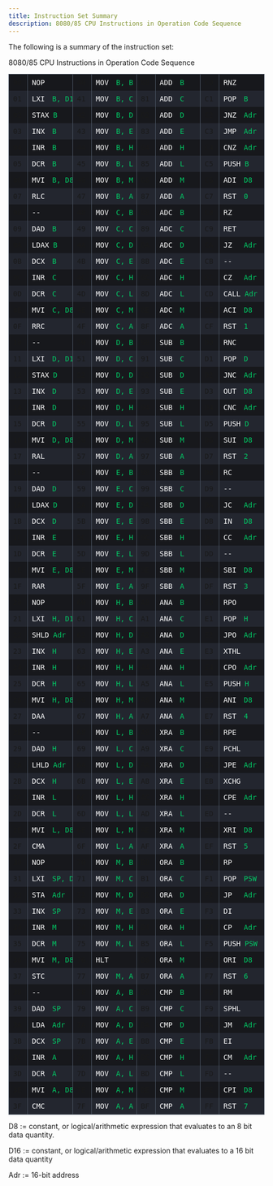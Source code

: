 ```yaml
---
title: Instruction Set Summary
description: 8080/85 CPU Instructions in Operation Code Sequence
---
```


The following is a summary of the instruction set:

8080/85 CPU Instructions in Operation Code Sequence

<div class="instruction-table">
  <div class="column">
  <div class="instruction">
    <span class="opcode">00</span>
    <span class="mnemonic">
      <span class="operation">NOP</span>
    </span>
  </div>

  <div class="instruction">
    <span class="opcode">01</span>
    <span class="mnemonic">
      <span class="operation">LXI</span>
      <span class="operands">B, D16</span>
    </span>
  </div>

  <div class="instruction">
    <span class="opcode">02</span>
    <span class="mnemonic">
      <span class="operation">STAX</span>
      <span class="operands">B</span>
    </span>
  </div>

  <div class="instruction">
    <span class="opcode">03</span>
    <span class="mnemonic">
      <span class="operation">INX</span>
      <span class="operands">B</span>
    </span>
  </div>

  <div class="instruction">
    <span class="opcode">04</span>
    <span class="mnemonic">
      <span class="operation">INR</span>
      <span class="operands">B</span>
    </span>
  </div>

  <div class="instruction">
    <span class="opcode">05</span>
    <span class="mnemonic">
      <span class="operation">DCR</span>
      <span class="operands">B</span>
    </span>
  </div>

  <div class="instruction">
    <span class="opcode">06</span>
    <span class="mnemonic">
      <span class="operation">MVI</span>
      <span class="operands">B, D8</span>
    </span>
  </div>

  <div class="instruction">
    <span class="opcode">07</span>
    <span class="mnemonic">
      <span class="operation">RLC</span>
    </span>
  </div>

  <div class="instruction">
    <span class="opcode">08</span>
    <span class="mnemonic">
      <span class="operation">--</span>
    </span>
  </div>

  <div class="instruction">
    <span class="opcode">09</span>
    <span class="mnemonic">
      <span class="operation">DAD</span>
      <span class="operands">B</span>
    </span>
  </div>

  <div class="instruction">
    <span class="opcode">0A</span>
    <span class="mnemonic">
      <span class="operation">LDAX</span>
      <span class="operands">B</span>
    </span>
  </div>

  <div class="instruction">
    <span class="opcode">0B</span>
    <span class="mnemonic">
      <span class="operation">DCX</span>
      <span class="operands">B</span>
    </span>
  </div>

  <div class="instruction">
    <span class="opcode">0C</span>
    <span class="mnemonic">
      <span class="operation">INR</span>
      <span class="operands">C</span>
    </span>
  </div>

  <div class="instruction">
    <span class="opcode">0D</span>
    <span class="mnemonic">
      <span class="operation">DCR</span>
      <span class="operands">C</span>
    </span>
  </div>

  <div class="instruction">
    <span class="opcode">0E</span>
    <span class="mnemonic">
      <span class="operation">MVI</span>
      <span class="operands">C, D8</span>
    </span>
  </div>

  <div class="instruction">
    <span class="opcode">0F</span>
    <span class="mnemonic">
      <span class="operation">RRC</span>
    </span>
  </div>

  <div class="instruction">
    <span class="opcode">10</span>
    <span class="mnemonic">
      <span class="operation">--</span>
    </span>
  </div>

  <div class="instruction">
    <span class="opcode">11</span>
    <span class="mnemonic">
      <span class="operation">LXI</span>
      <span class="operands">D, D16</span>
    </span>
  </div>

  <div class="instruction">
    <span class="opcode">12</span>
    <span class="mnemonic">
      <span class="operation">STAX</span>
      <span class="operands">D</span>
    </span>
  </div>

  <div class="instruction">
    <span class="opcode">13</span>
    <span class="mnemonic">
      <span class="operation">INX</span>
      <span class="operands">D</span>
    </span>
  </div>

  <div class="instruction">
    <span class="opcode">14</span>
    <span class="mnemonic">
      <span class="operation">INR</span>
      <span class="operands">D</span>
    </span>
  </div>

  <div class="instruction">
    <span class="opcode">15</span>
    <span class="mnemonic">
      <span class="operation">DCR</span>
      <span class="operands">D</span>
    </span>
  </div>

  <div class="instruction">
    <span class="opcode">16</span>
    <span class="mnemonic">
      <span class="operation">MVI</span>
      <span class="operands">D, D8</span>
    </span>
  </div>

  <div class="instruction">
    <span class="opcode">17</span>
    <span class="mnemonic">
      <span class="operation">RAL</span>
    </span>
  </div>

  <div class="instruction">
    <span class="opcode">18</span>
    <span class="mnemonic">
      <span class="operation">--</span>
    </span>
  </div>

  <div class="instruction">
    <span class="opcode">19</span>
    <span class="mnemonic">
      <span class="operation">DAD</span>
      <span class="operands">D</span>
    </span>
  </div>

  <div class="instruction">
    <span class="opcode">1A</span>
    <span class="mnemonic">
      <span class="operation">LDAX</span>
      <span class="operands">D</span>
    </span>
  </div>

  <div class="instruction">
    <span class="opcode">1B</span>
    <span class="mnemonic">
      <span class="operation">DCX</span>
      <span class="operands">D</span>
    </span>
  </div>

  <div class="instruction">
    <span class="opcode">1C</span>
    <span class="mnemonic">
      <span class="operation">INR</span>
      <span class="operands">E</span>
    </span>
  </div>

  <div class="instruction">
    <span class="opcode">1D</span>
    <span class="mnemonic">
      <span class="operation">DCR</span>
      <span class="operands">E</span>
    </span>
  </div>

  <div class="instruction">
    <span class="opcode">1E</span>
    <span class="mnemonic">
      <span class="operation">MVI</span>
      <span class="operands">E, D8</span>
    </span>
  </div>

  <div class="instruction">
    <span class="opcode">1F</span>
    <span class="mnemonic">
      <span class="operation">RAR</span>
    </span>
  </div>

  <div class="instruction">
    <span class="opcode">20</span>
    <span class="mnemonic">
      <span class="operation">NOP</span>
    </span>
  </div>

  <div class="instruction">
    <span class="opcode">21</span>
    <span class="mnemonic">
      <span class="operation">LXI</span>
      <span class="operands">H, D16</span>
    </span>
  </div>

  <div class="instruction">
    <span class="opcode">22</span>
    <span class="mnemonic">
      <span class="operation">SHLD</span>
      <span class="operands">Adr</span>
    </span>
  </div>

  <div class="instruction">
    <span class="opcode">23</span>
    <span class="mnemonic">
      <span class="operation">INX</span>
      <span class="operands">H</span>
    </span>
  </div>

  <div class="instruction">
    <span class="opcode">24</span>
    <span class="mnemonic">
      <span class="operation">INR</span>
      <span class="operands">H</span>
    </span>
  </div>

  <div class="instruction">
    <span class="opcode">25</span>
    <span class="mnemonic">
      <span class="operation">DCR</span>
      <span class="operands">H</span>
    </span>
  </div>

  <div class="instruction">
    <span class="opcode">26</span>
    <span class="mnemonic">
      <span class="operation">MVI</span>
      <span class="operands">H, D8</span>
    </span>
  </div>

  <div class="instruction">
    <span class="opcode">27</span>
    <span class="mnemonic">
      <span class="operation">DAA</span>
    </span>
  </div>

  <div class="instruction">
    <span class="opcode">28</span>
    <span class="mnemonic">
      <span class="operation">--</span>
    </span>
  </div>

  <div class="instruction">
    <span class="opcode">29</span>
    <span class="mnemonic">
      <span class="operation">DAD</span>
      <span class="operands">H</span>
    </span>
  </div>

  <div class="instruction">
    <span class="opcode">2A</span>
    <span class="mnemonic">
      <span class="operation">LHLD</span>
      <span class="operands">Adr</span>
    </span>
  </div>

  <div class="instruction">
    <span class="opcode">2B</span>
    <span class="mnemonic">
      <span class="operation">DCX</span>
      <span class="operands">H</span>
    </span>
  </div>

  <div class="instruction">
    <span class="opcode">2C</span>
    <span class="mnemonic">
      <span class="operation">INR</span>
      <span class="operands">L</span>
    </span>
  </div>

  <div class="instruction">
    <span class="opcode">2D</span>
    <span class="mnemonic">
      <span class="operation">DCR</span>
      <span class="operands">L</span>
    </span>
  </div>

  <div class="instruction">
    <span class="opcode">2E</span>
    <span class="mnemonic">
      <span class="operation">MVI</span>
      <span class="operands">L, D8</span>
    </span>
  </div>

  <div class="instruction">
    <span class="opcode">2F</span>
    <span class="mnemonic">
      <span class="operation">CMA</span>
    </span>
  </div>

  <div class="instruction">
    <span class="opcode">30</span>
    <span class="mnemonic">
      <span class="operation">NOP</span>
    </span>
  </div>

  <div class="instruction">
    <span class="opcode">31</span>
    <span class="mnemonic">
      <span class="operation">LXI</span>
      <span class="operands">SP, D16</span>
    </span>
  </div>

  <div class="instruction">
    <span class="opcode">32</span>
    <span class="mnemonic">
      <span class="operation">STA</span>
      <span class="operands">Adr</span>
    </span>
  </div>

  <div class="instruction">
    <span class="opcode">33</span>
    <span class="mnemonic">
      <span class="operation">INX</span>
      <span class="operands">SP</span>
    </span>
  </div>

  <div class="instruction">
    <span class="opcode">34</span>
    <span class="mnemonic">
      <span class="operation">INR</span>
      <span class="operands">M</span>
    </span>
  </div>

  <div class="instruction">
    <span class="opcode">35</span>
    <span class="mnemonic">
      <span class="operation">DCR</span>
      <span class="operands">M</span>
    </span>
  </div>

  <div class="instruction">
    <span class="opcode">36</span>
    <span class="mnemonic">
      <span class="operation">MVI</span>
      <span class="operands">M, D8</span>
    </span>
  </div>

  <div class="instruction">
    <span class="opcode">37</span>
    <span class="mnemonic">
      <span class="operation">STC</span>
    </span>
  </div>

  <div class="instruction">
    <span class="opcode">38</span>
    <span class="mnemonic">
      <span class="operation">--</span>
    </span>
  </div>

  <div class="instruction">
    <span class="opcode">39</span>
    <span class="mnemonic">
      <span class="operation">DAD</span>
      <span class="operands">SP</span>
    </span>
  </div>

  <div class="instruction">
    <span class="opcode">3A</span>
    <span class="mnemonic">
      <span class="operation">LDA</span>
      <span class="operands">Adr</span>
    </span>
  </div>

  <div class="instruction">
    <span class="opcode">3B</span>
    <span class="mnemonic">
      <span class="operation">DCX</span>
      <span class="operands">SP</span>
    </span>
  </div>

  <div class="instruction">
    <span class="opcode">3C</span>
    <span class="mnemonic">
      <span class="operation">INR</span>
      <span class="operands">A</span>
    </span>
  </div>

  <div class="instruction">
    <span class="opcode">3D</span>
    <span class="mnemonic">
      <span class="operation">DCR</span>
      <span class="operands">A</span>
    </span>
  </div>

  <div class="instruction">
    <span class="opcode">3E</span>
    <span class="mnemonic">
      <span class="operation">MVI</span>
      <span class="operands">A, D8</span>
    </span>
  </div>

  <div class="instruction">
    <span class="opcode">3F</span>
    <span class="mnemonic">
      <span class="operation">CMC</span>
    </span>
  </div>
  </div>

  <div class="column">
  <div class="instruction">
    <span class="opcode">40</span>
    <span class="mnemonic">
      <span class="operation">MOV</span>
      <span class="operands">B, B</span>
    </span>
  </div>

  <div class="instruction">
    <span class="opcode">41</span>
    <span class="mnemonic">
      <span class="operation">MOV</span>
      <span class="operands">B, C</span>
    </span>
  </div>

  <div class="instruction">
    <span class="opcode">42</span>
    <span class="mnemonic">
      <span class="operation">MOV</span>
      <span class="operands">B, D</span>
    </span>
  </div>

  <div class="instruction">
    <span class="opcode">43</span>
    <span class="mnemonic">
      <span class="operation">MOV</span>
      <span class="operands">B, E</span>
    </span>
  </div>

  <div class="instruction">
    <span class="opcode">44</span>
    <span class="mnemonic">
      <span class="operation">MOV</span>
      <span class="operands">B, H</span>
    </span>
  </div>

  <div class="instruction">
    <span class="opcode">45</span>
    <span class="mnemonic">
      <span class="operation">MOV</span>
      <span class="operands">B, L</span>
    </span>
  </div>

  <div class="instruction">
    <span class="opcode">46</span>
    <span class="mnemonic">
      <span class="operation">MOV</span>
      <span class="operands">B, M</span>
    </span>
  </div>

  <div class="instruction">
    <span class="opcode">47</span>
    <span class="mnemonic">
      <span class="operation">MOV</span>
      <span class="operands">B, A</span>
    </span>
  </div>

  <div class="instruction">
    <span class="opcode">48</span>
    <span class="mnemonic">
      <span class="operation">MOV</span>
      <span class="operands">C, B</span>
    </span>
  </div>

  <div class="instruction">
    <span class="opcode">49</span>
    <span class="mnemonic">
      <span class="operation">MOV</span>
      <span class="operands">C, C</span>
    </span>
  </div>

  <div class="instruction">
    <span class="opcode">4A</span>
    <span class="mnemonic">
      <span class="operation">MOV</span>
      <span class="operands">C, D</span>
    </span>
  </div>

  <div class="instruction">
    <span class="opcode">4B</span>
    <span class="mnemonic">
      <span class="operation">MOV</span>
      <span class="operands">C, E</span>
    </span>
  </div>

  <div class="instruction">
    <span class="opcode">4C</span>
    <span class="mnemonic">
      <span class="operation">MOV</span>
      <span class="operands">C, H</span>
    </span>
  </div>

  <div class="instruction">
    <span class="opcode">4D</span>
    <span class="mnemonic">
      <span class="operation">MOV</span>
      <span class="operands">C, L</span>
    </span>
  </div>

  <div class="instruction">
    <span class="opcode">4E</span>
    <span class="mnemonic">
      <span class="operation">MOV</span>
      <span class="operands">C, M</span>
    </span>
  </div>

  <div class="instruction">
    <span class="opcode">4F</span>
    <span class="mnemonic">
      <span class="operation">MOV</span>
      <span class="operands">C, A</span>
    </span>
  </div>

  <div class="instruction">
    <span class="opcode">50</span>
    <span class="mnemonic">
      <span class="operation">MOV</span>
      <span class="operands">D, B</span>
    </span>
  </div>

  <div class="instruction">
    <span class="opcode">51</span>
    <span class="mnemonic">
      <span class="operation">MOV</span>
      <span class="operands">D, C</span>
    </span>
  </div>

  <div class="instruction">
    <span class="opcode">52</span>
    <span class="mnemonic">
      <span class="operation">MOV</span>
      <span class="operands">D, D</span>
    </span>
  </div>

  <div class="instruction">
    <span class="opcode">53</span>
    <span class="mnemonic">
      <span class="operation">MOV</span>
      <span class="operands">D, E</span>
    </span>
  </div>

  <div class="instruction">
    <span class="opcode">54</span>
    <span class="mnemonic">
      <span class="operation">MOV</span>
      <span class="operands">D, H</span>
    </span>
  </div>

  <div class="instruction">
    <span class="opcode">55</span>
    <span class="mnemonic">
      <span class="operation">MOV</span>
      <span class="operands">D, L</span>
    </span>
  </div>

  <div class="instruction">
    <span class="opcode">56</span>
    <span class="mnemonic">
      <span class="operation">MOV</span>
      <span class="operands">D, M</span>
    </span>
  </div>

  <div class="instruction">
    <span class="opcode">57</span>
    <span class="mnemonic">
      <span class="operation">MOV</span>
      <span class="operands">D, A</span>
    </span>
  </div>

  <div class="instruction">
    <span class="opcode">58</span>
    <span class="mnemonic">
      <span class="operation">MOV</span>
      <span class="operands">E, B</span>
    </span>
  </div>

  <div class="instruction">
    <span class="opcode">59</span>
    <span class="mnemonic">
      <span class="operation">MOV</span>
      <span class="operands">E, C</span>
    </span>
  </div>

  <div class="instruction">
    <span class="opcode">5A</span>
    <span class="mnemonic">
      <span class="operation">MOV</span>
      <span class="operands">E, D</span>
    </span>
  </div>

  <div class="instruction">
    <span class="opcode">5B</span>
    <span class="mnemonic">
      <span class="operation">MOV</span>
      <span class="operands">E, E</span>
    </span>
  </div>

  <div class="instruction">
    <span class="opcode">5C</span>
    <span class="mnemonic">
      <span class="operation">MOV</span>
      <span class="operands">E, H</span>
    </span>
  </div>

  <div class="instruction">
    <span class="opcode">5D</span>
    <span class="mnemonic">
      <span class="operation">MOV</span>
      <span class="operands">E, L</span>
    </span>
  </div>

  <div class="instruction">
    <span class="opcode">5E</span>
    <span class="mnemonic">
      <span class="operation">MOV</span>
      <span class="operands">E, M</span>
    </span>
  </div>

  <div class="instruction">
    <span class="opcode">5F</span>
    <span class="mnemonic">
      <span class="operation">MOV</span>
      <span class="operands">E, A</span>
    </span>
  </div>

  <div class="instruction">
    <span class="opcode">60</span>
    <span class="mnemonic">
      <span class="operation">MOV</span>
      <span class="operands">H, B</span>
    </span>
  </div>

  <div class="instruction">
    <span class="opcode">61</span>
    <span class="mnemonic">
      <span class="operation">MOV</span>
      <span class="operands">H, C</span>
    </span>
  </div>

  <div class="instruction">
    <span class="opcode">62</span>
    <span class="mnemonic">
      <span class="operation">MOV</span>
      <span class="operands">H, D</span>
    </span>
  </div>

  <div class="instruction">
    <span class="opcode">63</span>
    <span class="mnemonic">
      <span class="operation">MOV</span>
      <span class="operands">H, E</span>
    </span>
  </div>

  <div class="instruction">
    <span class="opcode">64</span>
    <span class="mnemonic">
      <span class="operation">MOV</span>
      <span class="operands">H, H</span>
    </span>
  </div>

  <div class="instruction">
    <span class="opcode">65</span>
    <span class="mnemonic">
      <span class="operation">MOV</span>
      <span class="operands">H, L</span>
    </span>
  </div>

  <div class="instruction">
    <span class="opcode">66</span>
    <span class="mnemonic">
      <span class="operation">MOV</span>
      <span class="operands">H, M</span>
    </span>
  </div>

  <div class="instruction">
    <span class="opcode">67</span>
    <span class="mnemonic">
      <span class="operation">MOV</span>
      <span class="operands">H, A</span>
    </span>
  </div>

  <div class="instruction">
    <span class="opcode">68</span>
    <span class="mnemonic">
      <span class="operation">MOV</span>
      <span class="operands">L, B</span>
    </span>
  </div>

  <div class="instruction">
    <span class="opcode">69</span>
    <span class="mnemonic">
      <span class="operation">MOV</span>
      <span class="operands">L, C</span>
    </span>
  </div>

  <div class="instruction">
    <span class="opcode">6A</span>
    <span class="mnemonic">
      <span class="operation">MOV</span>
      <span class="operands">L, D</span>
    </span>
  </div>

  <div class="instruction">
    <span class="opcode">6B</span>
    <span class="mnemonic">
      <span class="operation">MOV</span>
      <span class="operands">L, E</span>
    </span>
  </div>

  <div class="instruction">
    <span class="opcode">6C</span>
    <span class="mnemonic">
      <span class="operation">MOV</span>
      <span class="operands">L, H</span>
    </span>
  </div>

  <div class="instruction">
    <span class="opcode">6D</span>
    <span class="mnemonic">
      <span class="operation">MOV</span>
      <span class="operands">L, L</span>
    </span>
  </div>

  <div class="instruction">
    <span class="opcode">6E</span>
    <span class="mnemonic">
      <span class="operation">MOV</span>
      <span class="operands">L, M</span>
    </span>
  </div>

  <div class="instruction">
    <span class="opcode">6F</span>
    <span class="mnemonic">
      <span class="operation">MOV</span>
      <span class="operands">L, A</span>
    </span>
  </div>

  <div class="instruction">
    <span class="opcode">70</span>
    <span class="mnemonic">
      <span class="operation">MOV</span>
      <span class="operands">M, B</span>
    </span>
  </div>

  <div class="instruction">
    <span class="opcode">71</span>
    <span class="mnemonic">
      <span class="operation">MOV</span>
      <span class="operands">M, C</span>
    </span>
  </div>

  <div class="instruction">
    <span class="opcode">72</span>
    <span class="mnemonic">
      <span class="operation">MOV</span>
      <span class="operands">M, D</span>
    </span>
  </div>

  <div class="instruction">
    <span class="opcode">73</span>
    <span class="mnemonic">
      <span class="operation">MOV</span>
      <span class="operands">M, E</span>
    </span>
  </div>

  <div class="instruction">
    <span class="opcode">74</span>
    <span class="mnemonic">
      <span class="operation">MOV</span>
      <span class="operands">M, H</span>
    </span>
  </div>

  <div class="instruction">
    <span class="opcode">75</span>
    <span class="mnemonic">
      <span class="operation">MOV</span>
      <span class="operands">M, L</span>
    </span>
  </div>

  <div class="instruction">
    <span class="opcode">76</span>
    <span class="mnemonic">
      <span class="operation">HLT</span>
    </span>
  </div>

  <div class="instruction">
    <span class="opcode">77</span>
    <span class="mnemonic">
      <span class="operation">MOV</span>
      <span class="operands">M, A</span>
    </span>
  </div>

  <div class="instruction">
    <span class="opcode">78</span>
    <span class="mnemonic">
      <span class="operation">MOV</span>
      <span class="operands">A, B</span>
    </span>
  </div>

  <div class="instruction">
    <span class="opcode">79</span>
    <span class="mnemonic">
      <span class="operation">MOV</span>
      <span class="operands">A, C</span>
    </span>
  </div>

  <div class="instruction">
    <span class="opcode">7A</span>
    <span class="mnemonic">
      <span class="operation">MOV</span>
      <span class="operands">A, D</span>
    </span>
  </div>

  <div class="instruction">
    <span class="opcode">7B</span>
    <span class="mnemonic">
      <span class="operation">MOV</span>
      <span class="operands">A, E</span>
    </span>
  </div>

  <div class="instruction">
    <span class="opcode">7C</span>
    <span class="mnemonic">
      <span class="operation">MOV</span>
      <span class="operands">A, H</span>
    </span>
  </div>

  <div class="instruction">
    <span class="opcode">7D</span>
    <span class="mnemonic">
      <span class="operation">MOV</span>
      <span class="operands">A, L</span>
    </span>
  </div>

  <div class="instruction">
    <span class="opcode">7E</span>
    <span class="mnemonic">
      <span class="operation">MOV</span>
      <span class="operands">A, M</span>
    </span>
  </div>

  <div class="instruction">
    <span class="opcode">7F</span>
    <span class="mnemonic">
      <span class="operation">MOV</span>
      <span class="operands">A, A</span>
    </span>
  </div>
  </div>

  <div class="column">
  <div class="instruction">
    <span class="opcode">80</span>
    <span class="mnemonic">
      <span class="operation">ADD</span>
      <span class="operands">B</span>
    </span>
  </div>

  <div class="instruction">
    <span class="opcode">81</span>
    <span class="mnemonic">
      <span class="operation">ADD</span>
      <span class="operands">C</span>
    </span>
  </div>

  <div class="instruction">
    <span class="opcode">82</span>
    <span class="mnemonic">
      <span class="operation">ADD</span>
      <span class="operands">D</span>
    </span>
  </div>

  <div class="instruction">
    <span class="opcode">83</span>
    <span class="mnemonic">
      <span class="operation">ADD</span>
      <span class="operands">E</span>
    </span>
  </div>

  <div class="instruction">
    <span class="opcode">84</span>
    <span class="mnemonic">
      <span class="operation">ADD</span>
      <span class="operands">H</span>
    </span>
  </div>

  <div class="instruction">
    <span class="opcode">85</span>
    <span class="mnemonic">
      <span class="operation">ADD</span>
      <span class="operands">L</span>
    </span>
  </div>

  <div class="instruction">
    <span class="opcode">86</span>
    <span class="mnemonic">
      <span class="operation">ADD</span>
      <span class="operands">M</span>
    </span>
  </div>

  <div class="instruction">
    <span class="opcode">87</span>
    <span class="mnemonic">
      <span class="operation">ADD</span>
      <span class="operands">A</span>
    </span>
  </div>

  <div class="instruction">
    <span class="opcode">88</span>
    <span class="mnemonic">
      <span class="operation">ADC</span>
      <span class="operands">B</span>
    </span>
  </div>

  <div class="instruction">
    <span class="opcode">89</span>
    <span class="mnemonic">
      <span class="operation">ADC</span>
      <span class="operands">C</span>
    </span>
  </div>

  <div class="instruction">
    <span class="opcode">8A</span>
    <span class="mnemonic">
      <span class="operation">ADC</span>
      <span class="operands">D</span>
    </span>
  </div>

  <div class="instruction">
    <span class="opcode">8B</span>
    <span class="mnemonic">
      <span class="operation">ADC</span>
      <span class="operands">E</span>
    </span>
  </div>

  <div class="instruction">
    <span class="opcode">8C</span>
    <span class="mnemonic">
      <span class="operation">ADC</span>
      <span class="operands">H</span>
    </span>
  </div>

  <div class="instruction">
    <span class="opcode">8D</span>
    <span class="mnemonic">
      <span class="operation">ADC</span>
      <span class="operands">L</span>
    </span>
  </div>

  <div class="instruction">
    <span class="opcode">8E</span>
    <span class="mnemonic">
      <span class="operation">ADC</span>
      <span class="operands">M</span>
    </span>
  </div>

  <div class="instruction">
    <span class="opcode">8F</span>
    <span class="mnemonic">
      <span class="operation">ADC</span>
      <span class="operands">A</span>
    </span>
  </div>

  <div class="instruction">
    <span class="opcode">90</span>
    <span class="mnemonic">
      <span class="operation">SUB</span>
      <span class="operands">B</span>
    </span>
  </div>

  <div class="instruction">
    <span class="opcode">91</span>
    <span class="mnemonic">
      <span class="operation">SUB</span>
      <span class="operands">C</span>
    </span>
  </div>

  <div class="instruction">
    <span class="opcode">92</span>
    <span class="mnemonic">
      <span class="operation">SUB</span>
      <span class="operands">D</span>
    </span>
  </div>

  <div class="instruction">
    <span class="opcode">93</span>
    <span class="mnemonic">
      <span class="operation">SUB</span>
      <span class="operands">E</span>
    </span>
  </div>

  <div class="instruction">
    <span class="opcode">94</span>
    <span class="mnemonic">
      <span class="operation">SUB</span>
      <span class="operands">H</span>
    </span>
  </div>

  <div class="instruction">
    <span class="opcode">95</span>
    <span class="mnemonic">
      <span class="operation">SUB</span>
      <span class="operands">L</span>
    </span>
  </div>

  <div class="instruction">
    <span class="opcode">96</span>
    <span class="mnemonic">
      <span class="operation">SUB</span>
      <span class="operands">M</span>
    </span>
  </div>

  <div class="instruction">
    <span class="opcode">97</span>
    <span class="mnemonic">
      <span class="operation">SUB</span>
      <span class="operands">A</span>
    </span>
  </div>

  <div class="instruction">
    <span class="opcode">98</span>
    <span class="mnemonic">
      <span class="operation">SBB</span>
      <span class="operands">B</span>
    </span>
  </div>

  <div class="instruction">
    <span class="opcode">99</span>
    <span class="mnemonic">
      <span class="operation">SBB</span>
      <span class="operands">C</span>
    </span>
  </div>

  <div class="instruction">
    <span class="opcode">9A</span>
    <span class="mnemonic">
      <span class="operation">SBB</span>
      <span class="operands">D</span>
    </span>
  </div>

  <div class="instruction">
    <span class="opcode">9B</span>
    <span class="mnemonic">
      <span class="operation">SBB</span>
      <span class="operands">E</span>
    </span>
  </div>

  <div class="instruction">
    <span class="opcode">9C</span>
    <span class="mnemonic">
      <span class="operation">SBB</span>
      <span class="operands">H</span>
    </span>
  </div>

  <div class="instruction">
    <span class="opcode">9D</span>
    <span class="mnemonic">
      <span class="operation">SBB</span>
      <span class="operands">L</span>
    </span>
  </div>

  <div class="instruction">
    <span class="opcode">9E</span>
    <span class="mnemonic">
      <span class="operation">SBB</span>
      <span class="operands">M</span>
    </span>
  </div>

  <div class="instruction">
    <span class="opcode">9F</span>
    <span class="mnemonic">
      <span class="operation">SBB</span>
      <span class="operands">A</span>
    </span>
  </div>

  <div class="instruction">
    <span class="opcode">A0</span>
    <span class="mnemonic">
      <span class="operation">ANA</span>
      <span class="operands">B</span>
    </span>
  </div>

  <div class="instruction">
    <span class="opcode">A1</span>
    <span class="mnemonic">
      <span class="operation">ANA</span>
      <span class="operands">C</span>
    </span>
  </div>

  <div class="instruction">
    <span class="opcode">A2</span>
    <span class="mnemonic">
      <span class="operation">ANA</span>
      <span class="operands">D</span>
    </span>
  </div>

  <div class="instruction">
    <span class="opcode">A3</span>
    <span class="mnemonic">
      <span class="operation">ANA</span>
      <span class="operands">E</span>
    </span>
  </div>

  <div class="instruction">
    <span class="opcode">A4</span>
    <span class="mnemonic">
      <span class="operation">ANA</span>
      <span class="operands">H</span>
    </span>
  </div>

  <div class="instruction">
    <span class="opcode">A5</span>
    <span class="mnemonic">
      <span class="operation">ANA</span>
      <span class="operands">L</span>
    </span>
  </div>

  <div class="instruction">
    <span class="opcode">A6</span>
    <span class="mnemonic">
      <span class="operation">ANA</span>
      <span class="operands">M</span>
    </span>
  </div>

  <div class="instruction">
    <span class="opcode">A7</span>
    <span class="mnemonic">
      <span class="operation">ANA</span>
      <span class="operands">A</span>
    </span>
  </div>

  <div class="instruction">
    <span class="opcode">A8</span>
    <span class="mnemonic">
      <span class="operation">XRA</span>
      <span class="operands">B</span>
    </span>
  </div>

  <div class="instruction">
    <span class="opcode">A9</span>
    <span class="mnemonic">
      <span class="operation">XRA</span>
      <span class="operands">C</span>
    </span>
  </div>

  <div class="instruction">
    <span class="opcode">AA</span>
    <span class="mnemonic">
      <span class="operation">XRA</span>
      <span class="operands">D</span>
    </span>
  </div>

  <div class="instruction">
    <span class="opcode">AB</span>
    <span class="mnemonic">
      <span class="operation">XRA</span>
      <span class="operands">E</span>
    </span>
  </div>

  <div class="instruction">
    <span class="opcode">AC</span>
    <span class="mnemonic">
      <span class="operation">XRA</span>
      <span class="operands">H</span>
    </span>
  </div>

  <div class="instruction">
    <span class="opcode">AD</span>
    <span class="mnemonic">
      <span class="operation">XRA</span>
      <span class="operands">L</span>
    </span>
  </div>

  <div class="instruction">
    <span class="opcode">AE</span>
    <span class="mnemonic">
      <span class="operation">XRA</span>
      <span class="operands">M</span>
    </span>
  </div>

  <div class="instruction">
    <span class="opcode">AF</span>
    <span class="mnemonic">
      <span class="operation">XRA</span>
      <span class="operands">A</span>
    </span>
  </div>

  <div class="instruction">
    <span class="opcode">B0</span>
    <span class="mnemonic">
      <span class="operation">ORA</span>
      <span class="operands">B</span>
    </span>
  </div>

  <div class="instruction">
    <span class="opcode">B1</span>
    <span class="mnemonic">
      <span class="operation">ORA</span>
      <span class="operands">C</span>
    </span>
  </div>

  <div class="instruction">
    <span class="opcode">B2</span>
    <span class="mnemonic">
      <span class="operation">ORA</span>
      <span class="operands">D</span>
    </span>
  </div>

  <div class="instruction">
    <span class="opcode">B3</span>
    <span class="mnemonic">
      <span class="operation">ORA</span>
      <span class="operands">E</span>
    </span>
  </div>

  <div class="instruction">
    <span class="opcode">B4</span>
    <span class="mnemonic">
      <span class="operation">ORA</span>
      <span class="operands">H</span>
    </span>
  </div>

  <div class="instruction">
    <span class="opcode">B5</span>
    <span class="mnemonic">
      <span class="operation">ORA</span>
      <span class="operands">L</span>
    </span>
  </div>

  <div class="instruction">
    <span class="opcode">B6</span>
    <span class="mnemonic">
      <span class="operation">ORA</span>
      <span class="operands">M</span>
    </span>
  </div>

  <div class="instruction">
    <span class="opcode">B7</span>
    <span class="mnemonic">
      <span class="operation">ORA</span>
      <span class="operands">A</span>
    </span>
  </div>

  <div class="instruction">
    <span class="opcode">B8</span>
    <span class="mnemonic">
      <span class="operation">CMP</span>
      <span class="operands">B</span>
    </span>
  </div>

  <div class="instruction">
    <span class="opcode">B9</span>
    <span class="mnemonic">
      <span class="operation">CMP</span>
      <span class="operands">C</span>
    </span>
  </div>

  <div class="instruction">
    <span class="opcode">BA</span>
    <span class="mnemonic">
      <span class="operation">CMP</span>
      <span class="operands">D</span>
    </span>
  </div>

  <div class="instruction">
    <span class="opcode">BB</span>
    <span class="mnemonic">
      <span class="operation">CMP</span>
      <span class="operands">E</span>
    </span>
  </div>

  <div class="instruction">
    <span class="opcode">BC</span>
    <span class="mnemonic">
      <span class="operation">CMP</span>
      <span class="operands">H</span>
    </span>
  </div>

  <div class="instruction">
    <span class="opcode">BD</span>
    <span class="mnemonic">
      <span class="operation">CMP</span>
      <span class="operands">L</span>
    </span>
  </div>

  <div class="instruction">
    <span class="opcode">BE</span>
    <span class="mnemonic">
      <span class="operation">CMP</span>
      <span class="operands">M</span>
    </span>
  </div>

  <div class="instruction">
    <span class="opcode">BF</span>
    <span class="mnemonic">
      <span class="operation">CMP</span>
      <span class="operands">A</span>
    </span>
  </div>
  </div>

  <div class="column">
  <div class="instruction">
    <span class="opcode">C0</span>
    <span class="mnemonic">
      <span class="operation">RNZ</span>
    </span>
  </div>

  <div class="instruction">
    <span class="opcode">C1</span>
    <span class="mnemonic">
      <span class="operation">POP</span>
      <span class="operands">B</span>
    </span>
  </div>

  <div class="instruction">
    <span class="opcode">C2</span>
    <span class="mnemonic">
      <span class="operation">JNZ</span>
      <span class="operands">Adr</span>
    </span>
  </div>

  <div class="instruction">
    <span class="opcode">C3</span>
    <span class="mnemonic">
      <span class="operation">JMP</span>
      <span class="operands">Adr</span>
    </span>
  </div>

  <div class="instruction">
    <span class="opcode">C4</span>
    <span class="mnemonic">
      <span class="operation">CNZ</span>
      <span class="operands">Adr</span>
    </span>
  </div>

  <div class="instruction">
    <span class="opcode">C5</span>
    <span class="mnemonic">
      <span class="operation">PUSH</span>
      <span class="operands">B</span>
    </span>
  </div>

  <div class="instruction">
    <span class="opcode">C6</span>
    <span class="mnemonic">
      <span class="operation">ADI</span>
      <span class="operands">D8</span>
    </span>
  </div>

  <div class="instruction">
    <span class="opcode">C7</span>
    <span class="mnemonic">
      <span class="operation">RST</span>
      <span class="operands">0</span>
    </span>
  </div>

  <div class="instruction">
    <span class="opcode">C8</span>
    <span class="mnemonic">
      <span class="operation">RZ</span>
    </span>
  </div>

  <div class="instruction">
    <span class="opcode">C9</span>
    <span class="mnemonic">
      <span class="operation">RET</span>
    </span>
  </div>

  <div class="instruction">
    <span class="opcode">CA</span>
    <span class="mnemonic">
      <span class="operation">JZ</span>
      <span class="operands">Adr</span>
    </span>
  </div>

  <div class="instruction">
    <span class="opcode">CB</span>
    <span class="mnemonic">
      <span class="operation">--</span>
    </span>
  </div>

  <div class="instruction">
    <span class="opcode">CC</span>
    <span class="mnemonic">
      <span class="operation">CZ</span>
      <span class="operands">Adr</span>
    </span>
  </div>

  <div class="instruction">
    <span class="opcode">CD</span>
    <span class="mnemonic">
      <span class="operation">CALL</span>
      <span class="operands">Adr</span>
    </span>
  </div>

  <div class="instruction">
    <span class="opcode">CE</span>
    <span class="mnemonic">
      <span class="operation">ACI</span>
      <span class="operands">D8</span>
    </span>
  </div>

  <div class="instruction">
    <span class="opcode">CF</span>
    <span class="mnemonic">
      <span class="operation">RST</span>
      <span class="operands">1</span>
    </span>
  </div>

  <div class="instruction">
    <span class="opcode">D0</span>
    <span class="mnemonic">
      <span class="operation">RNC</span>
    </span>
  </div>

  <div class="instruction">
    <span class="opcode">D1</span>
    <span class="mnemonic">
      <span class="operation">POP</span>
      <span class="operands">D</span>
    </span>
  </div>

  <div class="instruction">
    <span class="opcode">D2</span>
    <span class="mnemonic">
      <span class="operation">JNC</span>
      <span class="operands">Adr</span>
    </span>
  </div>

  <div class="instruction">
    <span class="opcode">D3</span>
    <span class="mnemonic">
      <span class="operation">OUT</span>
      <span class="operands">D8</span>
    </span>
  </div>

  <div class="instruction">
    <span class="opcode">D4</span>
    <span class="mnemonic">
      <span class="operation">CNC</span>
      <span class="operands">Adr</span>
    </span>
  </div>

  <div class="instruction">
    <span class="opcode">D5</span>
    <span class="mnemonic">
      <span class="operation">PUSH</span>
      <span class="operands">D</span>
    </span>
  </div>

  <div class="instruction">
    <span class="opcode">D6</span>
    <span class="mnemonic">
      <span class="operation">SUI</span>
      <span class="operands">D8</span>
    </span>
  </div>

  <div class="instruction">
    <span class="opcode">D7</span>
    <span class="mnemonic">
      <span class="operation">RST</span>
      <span class="operands">2</span>
    </span>
  </div>

  <div class="instruction">
    <span class="opcode">D8</span>
    <span class="mnemonic">
      <span class="operation">RC</span>
    </span>
  </div>

  <div class="instruction">
    <span class="opcode">D9</span>
    <span class="mnemonic">
      <span class="operation">--</span>
    </span>
  </div>

  <div class="instruction">
    <span class="opcode">DA</span>
    <span class="mnemonic">
      <span class="operation">JC</span>
      <span class="operands">Adr</span>
    </span>
  </div>

  <div class="instruction">
    <span class="opcode">DB</span>
    <span class="mnemonic">
      <span class="operation">IN</span>
      <span class="operands">D8</span>
    </span>
  </div>

  <div class="instruction">
    <span class="opcode">DC</span>
    <span class="mnemonic">
      <span class="operation">CC</span>
      <span class="operands">Adr</span>
    </span>
  </div>

  <div class="instruction">
    <span class="opcode">DD</span>
    <span class="mnemonic">
      <span class="operation">--</span>
    </span>
  </div>

  <div class="instruction">
    <span class="opcode">DE</span>
    <span class="mnemonic">
      <span class="operation">SBI</span>
      <span class="operands">D8</span>
    </span>
  </div>

  <div class="instruction">
    <span class="opcode">DF</span>
    <span class="mnemonic">
      <span class="operation">RST</span>
      <span class="operands">3</span>
    </span>
  </div>

  <div class="instruction">
    <span class="opcode">E0</span>
    <span class="mnemonic">
      <span class="operation">RPO</span>
    </span>
  </div>

  <div class="instruction">
    <span class="opcode">E1</span>
    <span class="mnemonic">
      <span class="operation">POP</span>
      <span class="operands">H</span>
    </span>
  </div>

  <div class="instruction">
    <span class="opcode">E2</span>
    <span class="mnemonic">
      <span class="operation">JPO</span>
      <span class="operands">Adr</span>
    </span>
  </div>

  <div class="instruction">
    <span class="opcode">E3</span>
    <span class="mnemonic">
      <span class="operation">XTHL</span>
    </span>
  </div>

  <div class="instruction">
    <span class="opcode">E4</span>
    <span class="mnemonic">
      <span class="operation">CPO</span>
      <span class="operands">Adr</span>
    </span>
  </div>

  <div class="instruction">
    <span class="opcode">E5</span>
    <span class="mnemonic">
      <span class="operation">PUSH</span>
      <span class="operands">H</span>
    </span>
  </div>

  <div class="instruction">
    <span class="opcode">E6</span>
    <span class="mnemonic">
      <span class="operation">ANI</span>
      <span class="operands">D8</span>
    </span>
  </div>

  <div class="instruction">
    <span class="opcode">E7</span>
    <span class="mnemonic">
      <span class="operation">RST</span>
      <span class="operands">4</span>
    </span>
  </div>

  <div class="instruction">
    <span class="opcode">E8</span>
    <span class="mnemonic">
      <span class="operation">RPE</span>
    </span>
  </div>

  <div class="instruction">
    <span class="opcode">E9</span>
    <span class="mnemonic">
      <span class="operation">PCHL</span>
    </span>
  </div>

  <div class="instruction">
    <span class="opcode">EA</span>
    <span class="mnemonic">
      <span class="operation">JPE</span>
      <span class="operands">Adr</span>
    </span>
  </div>

  <div class="instruction">
    <span class="opcode">EB</span>
    <span class="mnemonic">
      <span class="operation">XCHG</span>
    </span>
  </div>

  <div class="instruction">
    <span class="opcode">EC</span>
    <span class="mnemonic">
      <span class="operation">CPE</span>
      <span class="operands">Adr</span>
    </span>
  </div>

  <div class="instruction">
    <span class="opcode">ED</span>
    <span class="mnemonic">
      <span class="operation">--</span>
    </span>
  </div>

  <div class="instruction">
    <span class="opcode">EE</span>
    <span class="mnemonic">
      <span class="operation">XRI</span>
      <span class="operands">D8</span>
    </span>
  </div>

  <div class="instruction">
    <span class="opcode">EF</span>
    <span class="mnemonic">
      <span class="operation">RST</span>
      <span class="operands">5</span>
    </span>
  </div>

  <div class="instruction">
    <span class="opcode">F0</span>
    <span class="mnemonic">
      <span class="operation">RP</span>
    </span>
  </div>

  <div class="instruction">
    <span class="opcode">F1</span>
    <span class="mnemonic">
      <span class="operation">POP</span>
      <span class="operands">PSW</span>
    </span>
  </div>

  <div class="instruction">
    <span class="opcode">F2</span>
    <span class="mnemonic">
      <span class="operation">JP</span>
      <span class="operands">Adr</span>
    </span>
  </div>

  <div class="instruction">
    <span class="opcode">F3</span>
    <span class="mnemonic">
      <span class="operation">DI</span>
    </span>
  </div>

  <div class="instruction">
    <span class="opcode">F4</span>
    <span class="mnemonic">
      <span class="operation">CP</span>
      <span class="operands">Adr</span>
    </span>
  </div>

  <div class="instruction">
    <span class="opcode">F5</span>
    <span class="mnemonic">
      <span class="operation">PUSH</span>
      <span class="operands">PSW</span>
    </span>
  </div>

  <div class="instruction">
    <span class="opcode">F6</span>
    <span class="mnemonic">
      <span class="operation">ORI</span>
      <span class="operands">D8</span>
    </span>
  </div>

  <div class="instruction">
    <span class="opcode">F7</span>
    <span class="mnemonic">
      <span class="operation">RST</span>
      <span class="operands">6</span>
    </span>
  </div>

  <div class="instruction">
    <span class="opcode">F8</span>
    <span class="mnemonic">
      <span class="operation">RM</span>
    </span>
  </div>

  <div class="instruction">
    <span class="opcode">F9</span>
    <span class="mnemonic">
      <span class="operation">SPHL</span>
    </span>
  </div>

  <div class="instruction">
    <span class="opcode">FA</span>
    <span class="mnemonic">
      <span class="operation">JM</span>
      <span class="operands">Adr</span>
    </span>
  </div>

  <div class="instruction">
    <span class="opcode">FB</span>
    <span class="mnemonic">
      <span class="operation">EI</span>
    </span>
  </div>

  <div class="instruction">
    <span class="opcode">FC</span>
    <span class="mnemonic">
      <span class="operation">CM</span>
      <span class="operands">Adr</span>
    </span>
  </div>

  <div class="instruction">
    <span class="opcode">FD</span>
    <span class="mnemonic">
      <span class="operation">--</span>
    </span>
  </div>

  <div class="instruction">
    <span class="opcode">FE</span>
    <span class="mnemonic">
      <span class="operation">CPI</span>
      <span class="operands">D8</span>
    </span>
  </div>

  <div class="instruction">
    <span class="opcode">FF</span>
    <span class="mnemonic">
      <span class="operation">RST</span>
      <span class="operands">7</span>
    </span>
  </div>
  </div>
</div>

D8 := constant, or logical/arithmetic expression that evaluates to an 8 bit data quantity.

D16 := constant, or logical/arithmetic expression that evaluates to a 16 bit data quantity

Adr := 16-bit address

<style>
    .instruction-table {
        /*
        column-count: 4;
        column-gap: 0rem;
        */
        display: grid;
        grid-template-columns: repeat(4, 1fr); /* 4 columns */
        max-width: 1000px;
        margin: 0 auto;
        font-family: monospace;
        border-right: 1px solid rgb(75, 85, 99);
        border-top: 1px solid rgb(75, 85, 99);
        border-bottom: 1px solid rgb(75, 85, 99);
    }

    .column {
      margin: 0 !important;
    }

    .instruction {
      display: flex;
      align-items: center;
      gap: 0.2rem;
      padding: 0 0.5rem;
      margin: 0 !important;
      border-left: 1px solid rgb(75, 85, 99);
    }

    .operation {
      min-width: 2rem;
    }

    .operands {
      min-width: 4rem;
    }

    .mnemonic {
      display: flex;
      gap: 0.5rem;
      break-inside: avoid;
      padding: 0.5rem 0.5rem;
      margin-top: 0 !important;
      margin-left: 0.5rem;
      border-left: 1px solid rgb(75, 85, 99);
    }

    .opcode {
      border-radius: 3px;
    }

    .mnemonic {
        text-align: left;
        color: #fff;
        flex-grow: 1;
    }

    .operands {
        color: #00cc66;
    }

    .instruction:nth-child(2n) {
        background-color: #23262f;
    }

    .instruction:nth-child(2n + 1) {
        background-color: #17181c;
    }
</style>
